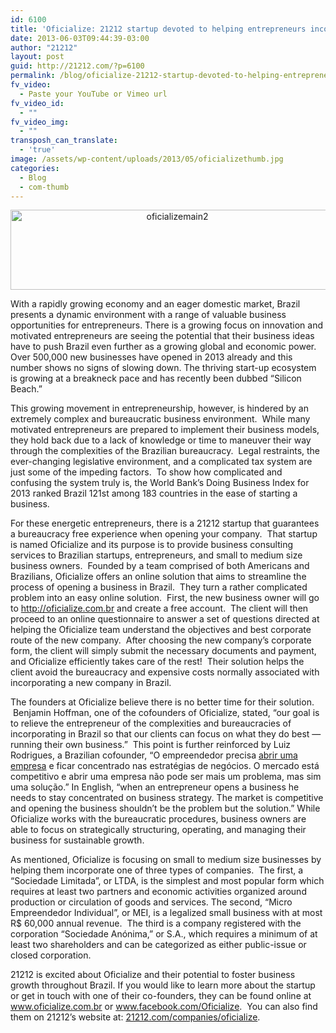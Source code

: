 ```yaml
---
id: 6100
title: 'Oficialize: 21212 startup devoted to helping entrepreneurs incorporate their business in Brazil'
date: 2013-06-03T09:44:39-03:00
author: "21212"
layout: post
guid: http://21212.com/?p=6100
permalink: /blog/oficialize-21212-startup-devoted-to-helping-entrepreneurs-incorporate-their-business-in-brazil/
fv_video:
  - Paste your YouTube or Vimeo url
fv_video_id:
  - ""
fv_video_img:
  - ""
transposh_can_translate:
  - 'true'
image: /assets/wp-content/uploads/2013/05/oficializethumb.jpg
categories:
  - Blog
  - com-thumb
---
```

<p style="text-align: center;">
  <a href="http://21212.com/assets/wp-content/uploads/2013/05/oficializemain2.jpg"><img class="wp-image-6102 aligncenter" alt="oficializemain2" src="{{ site.url }}/assets/wp-content/uploads/2013/05/oficializemain2.jpg" width="518" height="128" srcset="{{ site.url }}/assets/wp-content/uploads/2013/05/oficializemain2.jpg 575w, {{ site.url }}/assets/wp-content/uploads/2013/05/oficializemain2-300x74.jpg 300w" sizes="(max-width: 518px) 100vw, 518px" /></a>
</p>

<p dir="ltr">
  With a rapidly growing economy and an eager domestic market, Brazil presents a dynamic environment with a range of valuable business opportunities for entrepreneurs. There is a growing focus on innovation and motivated entrepreneurs are seeing the potential that their business ideas have to push Brazil even further as a growing global and economic power. Over 500,000 new businesses have opened in 2013 already and this number shows no signs of slowing down. The thriving start-up ecosystem is growing at a breakneck pace and has recently been dubbed “Silicon Beach.”
</p>

<p dir="ltr">
  This growing movement in entrepreneurship, however, is hindered by an extremely complex and bureaucratic business environment.  While many motivated entrepreneurs are prepared to implement their business models, they hold back due to a lack of knowledge or time to maneuver their way through the complexities of the Brazilian bureaucracy.  Legal restraints, the ever-changing legislative environment, and a complicated tax system are just some of the impeding factors.  To show how complicated and confusing the system truly is, the World Bank’s Doing Business Index for 2013 ranked Brazil 121st among 183 countries in the ease of starting a business.
</p>

<p dir="ltr">
  For these energetic entrepreneurs, there is a 21212 startup that guarantees a bureaucracy free experience when opening your company.  That startup is named Oficialize and its purpose is to provide business consulting services to Brazilian startups, entrepreneurs, and small to medium size business owners.  Founded by a team comprised of both Americans and Brazilians, Oficialize offers an online solution that aims to streamline the process of opening a business in Brazil.  They turn a rather complicated problem into an easy online solution.  First, the new business owner will go to <a href="http://oficialize.com.br">http://oficialize.com.br</a> and create a free account.  The client will then proceed to an online questionnaire to answer a set of questions directed at helping the Oficialize team understand the objectives and best corporate route of the new company.  After choosing the new company’s corporate form, the client will simply submit the necessary documents and payment, and Oficialize efficiently takes care of the rest!  Their solution helps the client avoid the bureaucracy and expensive costs normally associated with incorporating a new company in Brazil.
</p>

<p dir="ltr">
  The founders at Oficialize believe there is no better time for their solution.  Benjamin Hoffman, one of the cofounders of Oficialize, stated, “our goal is to relieve the entrepreneur of the complexities and bureaucracies of incorporating in Brazil so that our clients can focus on what they do best &#8212; running their own business.”  This point is further reinforced by Luiz Rodrigues, a Brazilian cofounder, “O empreendedor precisa <a href="http://oficialize.com.br/abrir-empresa/como-abrir-uma-empresa/">abrir uma empresa</a> e ficar concentrado nas estratégias de negócios. O mercado está competitivo e abrir uma empresa não pode ser mais um problema, mas sim uma solução.” In English, “when an entrepreneur opens a business he needs to stay concentrated on business strategy. The market is competitive and opening the business shouldn’t be the problem but the solution.” While Oficialize works with the bureaucratic procedures, business owners are able to focus on strategically structuring, operating, and managing their business for sustainable growth.
</p>

<p dir="ltr">
  As mentioned, Oficialize is focusing on small to medium size businesses by helping them incorporate one of three types of companies.  The first, a “Sociedade Limitada”, or LTDA, is the simplest and most popular form which requires at least two partners and economic activities organized around production or circulation of goods and services. The second, “Micro Empreendedor Individual”, or MEI, is a legalized small business with at most R$ 60,000 annual revenue.  The third is a company registered with the corporation “Sociedade Anónima,” or S.A., which requires a minimum of at least two shareholders and can be categorized as either public-issue or closed corporation.
</p>

<p dir="ltr">
  21212 is excited about Oficialize and their potential to foster business growth throughout Brazil. If you would like to learn more about the startup or get in touch with one of their co-founders, they can be found online at <a href="http://www.oficialize.com.br">www.oficialize.com.br</a> or <a href="https://www.facebook.com/Oficialize">www.facebook.com/Oficialize</a>.  You can also find them on 21212’s website at: <a href="http://21212.com/companies/oficialize/">21212.com/companies/oficialize</a>.
</p>